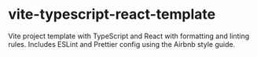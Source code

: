 # vite-typescript-react-template
Vite project template with TypeScript and React with formatting and linting rules. 
Includes ESLint and Prettier config using the Airbnb style guide.
